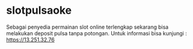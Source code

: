 # slotpulsaoke
Sebagai penyedia permainan slot online terlengkap sekarang bisa melakukan deposit pulsa tanpa potongan.             Untuk informasi bisa kunjungi : https://13.251.32.76

